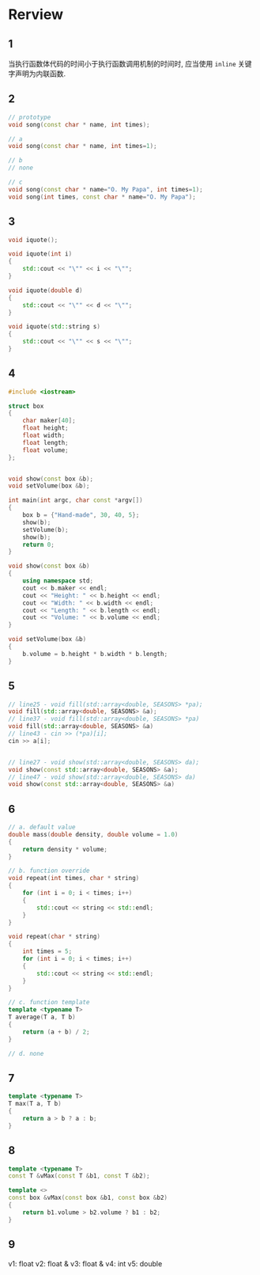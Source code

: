 <!--
 * @Author       : Lai Li
 * @E-mail       : laili_sclead@126.com
 * @Department   : Image Algorithm Department
 * @Date         : 2022-03-19 10:37:47
 * @LastEditors  : Lai Li
 * @LastEditTime : 2022-03-19 11:32:04
 * @FilePath     : review.md
 * @Description  :
 * Copyright (c) 2022 Chengdu Lead Science&Technology Co.,Ltd.,
 * All Rights Reserved.
-->


# Rerview

## 1

当执行函数体代码的时间小于执行函数调用机制的时间时, 应当使用 `inline` 关键字声明为内联函数.

## 2

```cpp
// prototype
void song(const char * name, int times);

// a
void song(const char * name, int times=1);

// b
// none

// c
void song(const char * name="O. My Papa", int times=1);
void song(int times, const char * name="O. My Papa");
```

## 3
```cpp
void iquote();

void iquote(int i)
{
    std::cout << "\"" << i << "\"";
}

void iquote(double d)
{
    std::cout << "\"" << d << "\"";
}

void iquote(std::string s)
{
    std::cout << "\"" << s << "\"";
}
```

## 4
```cpp
#include <iostream>

struct box
{
    char maker[40];
    float height;
    float width;
    float length;
    float volume;
};


void show(const box &b);
void setVolume(box &b);

int main(int argc, char const *argv[])
{
    box b = {"Hand-made", 30, 40, 5};
    show(b);
    setVolume(b);
    show(b);
    return 0;
}

void show(const box &b)
{
    using namespace std;
    cout << b.maker << endl;
    cout << "Height: " << b.height << endl;
    cout << "Width: " << b.width << endl;
    cout << "Length: " << b.length << endl;
    cout << "Volume: " << b.volume << endl;
}

void setVolume(box &b)
{
    b.volume = b.height * b.width * b.length;
}
```

## 5
```cpp
// line25 - void fill(std::array<double, SEASONS> *pa);
void fill(std::array<double, SEASONS> &a);
// line37 - void fill(std::array<double, SEASONS> *pa)
void fill(std::array<double, SEASONS> &a)
// line43 - cin >> (*pa)[i];
cin >> a[i];


// line27 - void show(std::array<double, SEASONS> da);
void show(const std::array<double, SEASONS> &a);
// line47 - void show(std::array<double, SEASONS> da)
void show(const std::array<double, SEASONS> &a)
```

## 6
```cpp
// a. default value
double mass(double density, double volume = 1.0)
{
    return density * volume;
}

// b. function override
void repeat(int times, char * string)
{
    for (int i = 0; i < times; i++)
    {
        std::cout << string << std::endl;
    }
}

void repeat(char * string)
{
    int times = 5;
    for (int i = 0; i < times; i++)
    {
        std::cout << string << std::endl;
    }
}

// c. function template
template <typename T>
T average(T a, T b)
{
    return (a + b) / 2;
}

// d. none
```

## 7
```cpp
template <typename T>
T max(T a, T b)
{
    return a > b ? a : b;
}
```

## 8
```cpp
template <typename T>
const T &vMax(const T &b1, const T &b2);

template <>
const box &vMax(const box &b1, const box &b2)
{
    return b1.volume > b2.volume ? b1 : b2;
}
```

## 9
v1: float
v2: float &
v3: float &
v4: int
v5: double